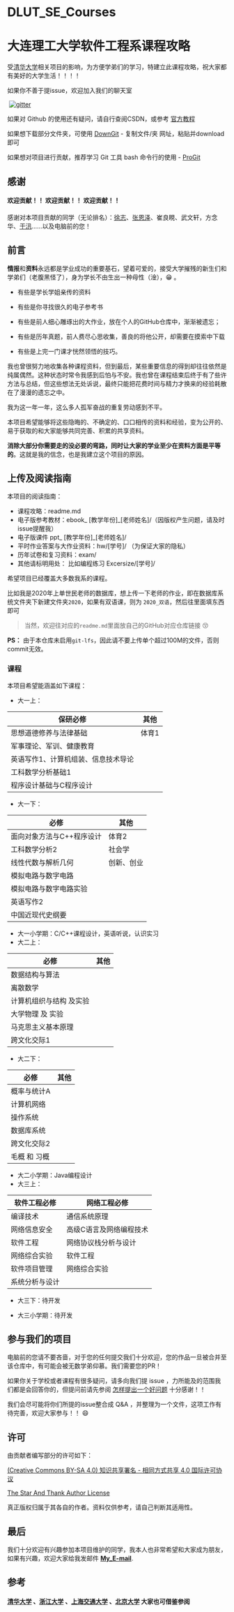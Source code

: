 # DLUT_SE_Courses

# 大连理工大学软件工程系课程攻略

受[清华大学](https://github.com/Salensoft/thu-cst-cracker)相关项目的影响，为方便学弟们的学习，特建立此课程攻略，祝大家都有美好的大学生活！！！！

如果你不善于提issue，欢迎加入我们的聊天室

​    [<img src="https://badges.gitter.im/Join Chat.svg"  alt="gitter" />](https://gitter.im/DLUT_SE_Courses/Ask_For_Me_Anything)

如果对 Github 的使用还有疑问，请自行查阅CSDN，或参考 [官方教程](https://guides.github.com/activities/hello-world/)

如果想下载部分文件夹，可使用 [DownGit](http://zhoudaxiaa.gitee.io/downgit/#/home) - 复制文件/夹 网址，粘贴并download即可

如果想对项目进行贡献，推荐学习 Git 工具 bash 命令行的使用 - [ProGit](https://www.progit.cn/)

## 感谢

#### 欢迎贡献！！ 欢迎贡献！！ 欢迎贡献！！

感谢对本项目贡献的同学（无论排名）：[徐志](https://github.com/1999John)、[张恩泽](https://github.com/FrancisGrace)、崔良睍、武文轩，方念华、[于汛](https://github.com/JFJ-yx)……以及电脑前的您！

## 前言

**情报**和**资料**永远都是学业成功的重要基石，望着可爱的，接受大学摧残的新生们和学弟们（老腹黑怪了），身为学长不由生出一种母性（淦），:grin:  。

* 有些是学长学姐亲传的资料

* 有些是你寻找很久的电子参考书
* 有些是前人细心雕琢出的大作业，放在个人的GitHub仓库中，渐渐被遗忘；

* 有些是历年真题，前人费尽心思收集，善良的将他公开，却需要在摸索中下载
* 有些是上完一门课才恍然领悟的技巧。

我也曾很努力地收集各种课程资料，但到最后，某些重要信息的得到却往往依然是纯属偶然。这种状态时常令我感到后怕与不安。我也曾在课程结束后终于有了些许方法与总结，但这些想法无处诉说，最终只能把花费时间与精力才换来的经验耗散在了漫漫的遗忘之中。

我为这一年一年，这么多人孤军奋战的重复劳动感到不平。

本项目希望能够将这些隐晦的、不确定的、口口相传的资料和经验，变为公开的、易于获取的和大家能够共同完善、积累的共享资料。

**消除大部分你需要走的没必要的弯路，同时让大家的学业至少在资料方面是平等的**。这就是我的信念，也是我建立这个项目的原因。

## 上传及阅读指南

本项目的阅读指南：

- 课程攻略：readme.md
- 电子版参考教材：ebook_ [教学年份]_[老师姓名]/（因版权产生问题，请及时issue提醒我）
- 电子版课件 ppt_ [教学年份]_[老师姓名]/
- 平时作业答案与大作业资料：hw/[学号]/ （为保证大家的隐私）
- 历年试卷和复习资料：exam/
- 其他请标明用处：  比如编程练习 Excersize/[学号]/

希望项目已经覆盖大多数我系的课程。

比如我是2020年上单世民老师的数据库，想上传一下老师的作业，即在数据库系统文件夹下新建文件夹`2020`，如果有双语课，则为 `2020_双语`，然后往里面填东西即可

>  当然，欢迎往对应的`readme.md`里面放自己的GitHub对应仓库链接 :kissing_closed_eyes:

**PS：** 由于本仓库未启用`git-lfs`，因此请不要上传单个超过100M的文件，否则commit无效。

### 课程

本项目希望能涵盖如下课程：

- 大一上：

| 保研必修                            | 其他  |
| ----------------------------------- | ----- |
| 思想道德修养与法律基础              | 体育1 |
| 军事理论、军训、健康教育            |       |
| 英语写作1、计算机组装、信息技术导论 |       |
| 工科数学分析基础1                   |       |
| 程序设计基础与C程序设计             |       |

- 大一下：

| 必修                      | 其他       |
| ------------------------- | ---------- |
| 面向对象方法与C++程序设计 | 体育2      |
| 工科数学分析2             | 社会学     |
| 线性代数与解析几何        | 创新、创业 |
| 模拟电路与数字电路        |            |
| 模拟电路与数字电路实验    |            |
| 英语写作2                 |            |
| 中国近现代史纲要          |            |

- 大一小学期：C/C++课程设计，英语听说，认识实习
- 大二上：

| 必修                    | 其他 |
| ----------------------- | ---- |
| 数据结构与算法          |      |
| 离散数学                |      |
| 计算机组织与结构 及实验 |      |
| 大学物理 及 实验        |      |
| 马克思主义基本原理      |      |
| 跨文化交际1             |      |

- 大二下：

| 必修         | 其他 |
| ------------ | ---- |
| 概率与统计A  |      |
| 计算机网络   |      |
| 操作系统     |      |
| 数据库系统   |      |
| 跨文化交际2  |      |
| 毛概 和 习概 |      |

- 大二小学期：Java编程设计
- 大三上：

| 软件工程必修   | 网络工程必修            |
| -------------- | ----------------------- |
| 编译技术       | 通信系统原理            |
| 网络信息安全   | 高级C语言及网络编程技术 |
| 软件工程       | 网络协议栈分析与设计    |
| 网络综合实验   | 软件工程                |
| 软件项目管理   | 网络综合实验            |
| 系统分析与设计 |                         |

- 大三下：待开发

- 大三小学期：待开发



## 参与我们的项目

电脑前的您请不要吝啬，对于您的任何提交我们十分欢迎，您的作品一旦被合并至该仓库中，有可能会被无数学弟仰慕。我们需要您的PR！

如果你关于学校或者课程有很多疑问，请多向我们提 issue ，力所能及的范围我们都是会回答你的，但提问前请先参阅  [怎样提出一个好问题](https://github.com/ryanhanwu/How-To-Ask-Questions-The-Smart-Way/blob/master/README-zh_CN.md) 十分感谢！！

我们会尽可能将你们所提的issue整合成 Q&A ，并整理为一个文件，这项工作有待完善，欢迎大家参与！！ :smile: 

## 许可

由贡献者编写部分的许可如下：

[(Creative Commons BY-SA 4.0) 知识共享署名 - 相同方式共享 4.0 国际许可协议](https://creativecommons.org/licenses/by-nc-sa/4.0/deed.zh)

[The Star And Thank Author License](https://github.com/zTrix/sata-license)

真正版权归属于其各自的作者。资料仅供参考，请自己判断其适用性。

## 最后

我们十分欢迎有兴趣参加本项目维护的同学，我本人也非常希望和大家成为朋友，如果有兴趣，欢迎大家给我发邮件 **[My_E-mail](mailto:1037139985@qq.com)**.

## 参考

#### [清华大学](https://github.com/Salensoft/thu-cst-cracker) 、[浙江大学](https://github.com/QSCTech/zju-icicles) 、[上海交通大学](https://github.com/c-hj/SJTU-Courses) 、[北京大学](https://github.com/lib-pku/libpku)  大家也可借鉴参阅

